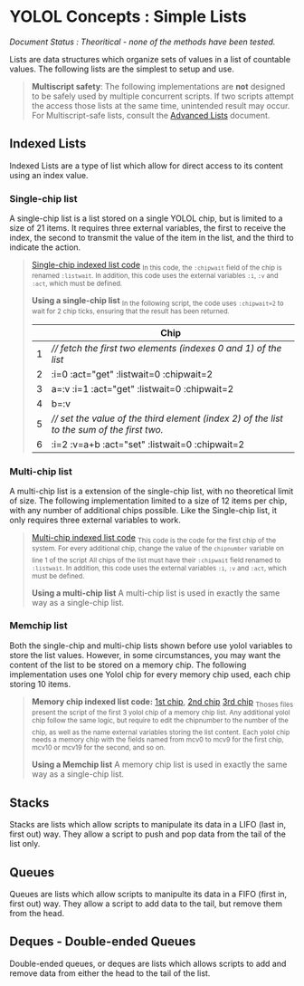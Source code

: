 
# YOLOL Concepts : Simple Lists
*Document Status : Theoritical - none of the methods have been tested.*

Lists are data structures which organize sets of values in a list of countable values. The following lists are the simplest to setup and use.

> **Multiscript safety**: The following implementations are **not** designed to be safely used by multiple concurrent scripts. If two scripts attempt the access those lists at the same time, unintended result may occur. For Multiscript-safe lists, consult the [Advanced Lists](./concepts_advanced_lists.md) document.

## Indexed Lists
Indexed Lists are a type of list which allow for direct access to its content using an index value.

### Single-chip list
A single-chip list is a list stored on a single YOLOL chip, but is limited to a size of 21 items. It requires three external variables, the first to receive the index, the second to transmit the value of the item in the list, and the third to indicate the action.

> [Single-chip indexed list code](./scripts/lists_single-chip-indexed-list.txt)
> <sub>In this code, the `:chipwait` field of the chip is renamed `:listwait`. In addition, this code uses the external variables `:i`, `:v` and `:act`, which must be defined.</sub>
>  
>  **Using a single-chip list**
>  <sub>In  the following script, the code uses `:chipwait=2` to wait for 2 chip ticks, ensuring that the result has been returned.</sub>
>  
>  | | Chip |
>  |-|-|
>  |1|*// fetch the first two elements (indexes 0 and 1) of the list*|
>  |2|:i=0 :act="get" :listwait=0 :chipwait=2|
>  |3|a=:v :i=1 :act="get" :listwait=0 :chipwait=2|
>  |4|b=:v|
>  |5|*// set the value of the third element (index 2) of the list to the sum of the first two.*|
>  |6|:i=2 :v=a+b :act="set" :listwait=0 :chipwait=2|

### Multi-chip list
A multi-chip list is a extension of the single-chip list, with no theoretical limit of size. The following implementation limited to a size of 12 items per chip, with any number of additional chips possible. Like the Single-chip list, it only requires three external variables to work.

> [Multi-chip indexed list code](./scripts/lists_single-chip-indexed-list.txt)
> <sub>This code is the code for the first chip of the system. For every additional chip, change the value of the `chipnumber` variable on line 1 of the script</sub>
> <sub>All chips of the list must have their `:chipwait` field renamed to `:listwait`. In addition, this code uses the external variables `:i`, `:v` and `:act`, which must be defined.</sub>
>
> **Using a multi-chip list**
> A multi-chip list is used in exactly the same way as a single-chip list.

### Memchip list
Both the single-chip and multi-chip lists shown before use yolol variables to store the list values. However, in some circumstances, you may want the content of the list to be stored on a memory chip. The following implementation uses one Yolol chip for every memory chip used, each chip storing 10 items.
> **Memory chip indexed list code:** [1st chip](./scripts/lists_single-chip-indexed-list.txt), [2nd chip](./scripts/lists_single-chip-indexed-list.txt) [3rd chip](./scripts/lists_single-chip-indexed-list.txt)
> <sub>Thoses files present the script of the first 3 yolol chip of a memory chip list. Any additional yolol chip follow the same logic, but require to edit the chipnumber to the number of the chip, as well as the name external variables storing the list content.</sub>
> <sub>Each yolol chip needs a memory chip with the fields named from mcv0 to mcv9 for the first chip, mcv10 or mcv19 for the second, and so on.</sub>
> 
> **Using a Memchip list**
> A memory chip list is used in exactly the same way as a single-chip list.

## Stacks
Stacks are lists which allow scripts to manipulate its data in a LIFO (last in, first out) way. They allow a script to push and pop data from the tail of the list only.


## Queues
Queues are lists which allow scripts to manipulte its data in a FIFO (first in, first out) way. They allow a script to add data to the tail, but remove them from the head.



## Deques - Double-ended Queues
Double-ended queues, or deques are lists which allows scripts to add and remove data from either the head to the tail of the list.
